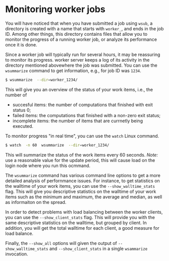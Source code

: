 # Monitoring worker jobs

You will have noticed that when you have submitted a job using `wsub`, a directory is created with a name that starts with `worker_`, and ends in the job ID.  Among other things, this directory contains files that allow you to monitor the progress of a running worker job, or analyze its performance once it is done.

Since a worker job will typically run for several hours, it may be reassuring to monitor its progress. worker server keeps a log of its activity in the directory mentioned abovewhere the job was submitted.  You can use the `wsummarize` command to get information, e.g., for job ID was `1234`.

```bash
$ wsummarize  --dir=worker_1234/
```

This will give you an overview of the status of your work items, i.e., the number of
  * succesful items: the number of computations that finished with exit status 0;
  * failed items: the computations that finished with a non-zero exit status;
  * incomplete items: the number of items that are currnetly being executed.

To monitor progress "in real time", you can use the `watch` Linux command.
```bash
$ watch  -n 60  wsummarize  --dir=worker_1234/
```
This will summarize the status of the work items every 60 seconds.  *Note:* use a reasonable value for the update period, this will cause load on the login node where you run this ocmmand.

The `wsummarize` command has various command line options to get a more detailed analysis of perfornmance issues.  For instance, to get statistics on the walltime of your work items, you can use the `--show_walltime_stats` flag.  This will give you descriptive statistics on the walltime of your work items such as the minimum and maximum, the average and median, as well as informaiton on the spread.

In order to detect problems with load balancing between the worker clients, you can use the `--show_client_stats` flag.  This will provide you with the same descriptive statistics on the walltime, but grouped by client.  In addition, you will get the total walltime for each client, a good measure for load balance.

Finally, the `--show_all` options will given the output of `--show_walltime_stats` and `--show_client_stats` in a single `wsammarize` invocation.
